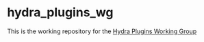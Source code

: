 # hydra_plugins_wg
This is the working repository for the [Hydra Plugins Working Group](https://wiki.duraspace.org/display/hydra/Hydra+Plugins+Working+Group)
